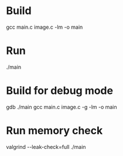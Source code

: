 # Build
gcc main.c image.c -lm -o main

# Run
./main

# Build for debug mode
gdb ./main
gcc main.c image.c -g -lm -o main 

# Run memory check
valgrind --leak-check=full ./main